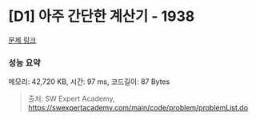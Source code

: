 # [D1] 아주 간단한 계산기 - 1938 

[문제 링크](https://swexpertacademy.com/main/code/problem/problemDetail.do?contestProbId=AV5PjsYKAMIDFAUq) 

### 성능 요약

메모리: 42,720 KB, 시간: 97 ms, 코드길이: 87 Bytes



> 출처: SW Expert Academy, https://swexpertacademy.com/main/code/problem/problemList.do